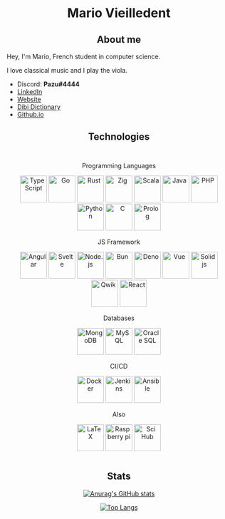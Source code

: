 <h1 align="center">Mario Vieilledent</h1>

<h2 align="center">About me</h2>

Hey, I'm Mario, French student in computer science.

I love classical music and I play the viola.

- Discord: **Pazu#4444**
- [LinkedIn](https://www.linkedin.com/in/mario-vieilledent)
- [Website](https://www.appirka.com/)
- [Dibi Dictionary](https://dibi-dictionary.onrender.com/)
- [Github.io](https://mariovieilledent.github.io/)

<h2 align="center">Technologies</h2>

<div align="center" style="padding: 12px; margin-bottom: 12px;">

Programming Languages

<img width="60px" title="TypeScript" src="https://cdn.jsdelivr.net/gh/devicons/devicon/icons/typescript/typescript-original.svg" />
<img width="60px" title="Go" src="https://cdn.jsdelivr.net/gh/devicons/devicon/icons/go/go-original-wordmark.svg" />
<img width="60px" title="Rust" src="https://www.rust-lang.org/logos/rust-logo-512x512.png" />
<img width="60px" title="Zig" src="https://cdn.jsdelivr.net/gh/devicons/devicon/icons/zig/zig-original.svg" />
<img width="60px" title="Scala" src="https://cdn.jsdelivr.net/gh/devicons/devicon/icons/scala/scala-original.svg" />
<img width="60px" title="Java" src="https://cdn.jsdelivr.net/gh/devicons/devicon/icons/java/java-original-wordmark.svg" />
<img width="60px" title="PHP" src="https://cdn.jsdelivr.net/gh/devicons/devicon/icons/php/php-original.svg" />
<img width="60px" title="Python" src="https://cdn.jsdelivr.net/gh/devicons/devicon/icons/python/python-original.svg" />
<img width="60px" title="C" src="https://cdn.jsdelivr.net/gh/devicons/devicon/icons/c/c-original.svg" />
<img width="60px" title="Prolog" src="https://avatars.githubusercontent.com/u/6884283?s=280&v=4" />

JS Framework

<img width="60px" title="Angular" src="https://cdn.jsdelivr.net/gh/devicons/devicon/icons/angularjs/angularjs-original.svg" />
<img width="60px" title="Svelte" src="https://cdn.jsdelivr.net/gh/devicons/devicon/icons/svelte/svelte-original.svg" />
<img width="60px" title="Node.js" src="https://cdn.jsdelivr.net/gh/devicons/devicon/icons/nodejs/nodejs-original.svg" />
<img width="60px" title="Bun" src="https://seeklogo.com/images/B/bun-logo-A876328A1F-seeklogo.com.png" />
<img width="60px" title="Deno" src="https://upload.wikimedia.org/wikipedia/commons/thumb/e/e8/Deno_2021.svg/800px-Deno_2021.svg.png" />
<img width="60px" title="Vue" src="https://cdn.jsdelivr.net/gh/devicons/devicon/icons/vuejs/vuejs-original.svg" />
<img width="60px" title="Solid js" src="https://www.solidjs.com/img/logo/without-wordmark/logo.png" />
<img width="60px" title="Qwik" src="https://seeklogo.com/images/Q/qwik-icon-logo-48EC4793C2-seeklogo.com.png" />
<img width="60px" title="React" src="https://cdn.jsdelivr.net/gh/devicons/devicon/icons/react/react-original.svg" />

Databases

<img width="60px" title="MongoDB" src="https://cdn.jsdelivr.net/gh/devicons/devicon/icons/mongodb/mongodb-original-wordmark.svg" />
<img width="60px" title="MySQL" src="https://cdn.jsdelivr.net/gh/devicons/devicon/icons/mysql/mysql-original-wordmark.svg" />
<img width="60px" title="Oracle SQL" src="https://cdn.jsdelivr.net/gh/devicons/devicon/icons/oracle/oracle-original.svg" />

CI/CD

<img width="60px" title="Docker" src="https://cdn.jsdelivr.net/gh/devicons/devicon/icons/docker/docker-original.svg" />
<img width="60px" title="Jenkins" src="https://cdn.jsdelivr.net/gh/devicons/devicon/icons/jenkins/jenkins-original.svg" />
<img width="60px" title="Ansible" src="https://logos-download.com/wp-content/uploads/2016/10/Ansible_logo.png" />

Also

<img width="60px" title="LaTeX" src="https://cdn.icon-icons.com/icons2/2667/PNG/512/folder_latex_tex_icon_161289.png" />
<img width="60px" title="Raspberry pi" src="https://cdn.jsdelivr.net/gh/devicons/devicon/icons/raspberrypi/raspberrypi-original.svg" />
<img width="60px" title="Sci Hub" src="https://upload.wikimedia.org/wikipedia/fr/c/c4/Sci-Hub_logo.png" />

</div>

<h2 align="center">Stats</h2>

<div align="center">

  [![Anurag's GitHub stats](https://github-readme-stats.vercel.app/api?username=MarioVieilledent&theme=merko)](https://github.com/anuraghazra/github-readme-stats)
  
  [![Top Langs](https://github-readme-stats.vercel.app/api/top-langs/?username=MarioVieilledent&theme=merko&layout=pie&hide=HTML,SCSS,CSS,Less&langs_count=24)](https://github.com/anuraghazra/github-readme-stats)
  
  <!-- ![TopLangs](https://github-readme-stats.vercel.app/api/top-langs/?username=MarioVieilledent&layout=compact&langs_count=10&theme=github_dark&hide=less,html,css,scss,batchfile,procfile) -->
  
  <!-- ![GitHubStats](https://github-readme-stats.vercel.app/api?username=MarioVieilledent&show_icons=true&theme=github_dark&include_all_commits=true) -->
  
</div>
